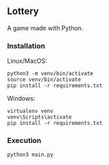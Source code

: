 ## Lottery
A game made with Python.


### Installation
Linux/MacOS:
```
python3 -m venv/bin/activate
source venv/bin/activate
pip install -r requirements.txt
```
Windows:
```
virtualenv venv
venv\Scripts\activate
pip install -r requirements.txt
```
### Execution
```
python3 main.py
```